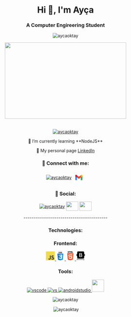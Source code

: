 <h1 align="center">Hi 👋, I'm Ayça</h1>
<h3 align="center">A Computer Engireering Student</h3>
<p align="center"> <img src="https://komarev.com/ghpvc/?username=aycaoktay&label=Profile%20views&color=0e75b6&style=flat" alt="aycaoktay" /> </p>
<div align="center"><img src="https://media.giphy.com/media/aEwLTJvYxwo1L09oyP/giphy.gif" width="400" height="250"  /> </div>
<br>

<p align="center"> <a href="https://github.com/ryo-ma/github-profile-trophy"><img src="https://github-profile-trophy.vercel.app/?username=aycaoktay&theme=onedark&title=Issues,Repositories,PullRequest,Commit,Followers,Stars" alt="aycaoktay" /></a> </p>
<div align="center">
<p >
 🌱 I’m currently learning **NodeJS**

 📝 My personal page [LinkedIn](https://www.linkedin.com/in/ayca-oktay/)

<h3 align="center">📩 Connect with me:</h3>
<p align="center">
<a href="https://www.linkedin.com/in/ayca-oktay/" target="blank"><img align="center" src="https://raw.githubusercontent.com/rahuldkjain/github-profile-readme-generator/master/src/images/icons/Social/linked-in-alt.svg" alt="aycaoktay" height="30" width="40" /></a>
<a href="mailto:oktayca03@gmail.com" target="blank"><img align="center" src="https://github.com/timche/gmail-desktop/blob/main/media/icon.svg" alt="aycaoktay" height="40" width="40" /></a>

<h3 align="center">🔗 Social:</h3>
<p align="center">
<a href="(https://www.hackerrank.com/oktayca03?hr_r=1)" target="blank"><img align="center" src="https://raw.githubusercontent.com/rahuldkjain/github-profile-readme-generator/master/src/images/icons/Social/hackerrank.svg" alt="aycaoktay" height="40" width="40" /></a>
<a href="https://medium.com/@oktayca" target="blank" rel=”noopener”><img align="center" src="https://cdn.jsdelivr.net/npm/simple-icons@3.0.1/icons/medium.svg" height="30" width="40" /></a>
<a href="https://academy.patika.dev/tr/profile" target="blank" rel=”noopener”><img align="center" src="https://global-uploads.webflow.com/6097e0eca1e87557da031fef/609859a191abe5d64b17fed3_Patika%20logo-p-500.png" height="30" width="40" /></a>
 
</p>
-------------------------------------------
<h3 align="center">Technologies:</h3>
<p align="center"> 
<h3 align="center">Frontend:</h3> 
 <a href="https://developer.mozilla.org/en-US/docs/Web/JavaScript" target="_blank">
<img src="https://raw.githubusercontent.com/devicons/devicon/master/icons/javascript/javascript-original.svg" alt="javascript" width="30" height="30"/> </a> 
 <a href="https://www.w3schools.com/css/" target="_blank"> <img src="https://raw.githubusercontent.com/devicons/devicon/master/icons/css3/css3-original-wordmark.svg" alt="css3" width="28" height="28"/> </a> 
<a href="https://www.w3.org/html/" target="_blank"> <img src="https://raw.githubusercontent.com/devicons/devicon/master/icons/html5/html5-original-wordmark.svg" alt="html5" width="30" height="30"/> </a> 
<a href="https://getbootstrap.com" target="_blank"> <img src="https://raw.githubusercontent.com/devicons/devicon/master/icons/bootstrap/bootstrap-plain-wordmark.svg" alt="bootstrap" width="30" height="30"/> </a>


  </p>
<p align="center"> 
<h3 align="center">Tools:</h3>
<a href="https://code.visualstudio.com/" target="_blank"> <img src="https://upload.wikimedia.org/wikipedia/commons/thumb/9/9a/Visual_Studio_Code_1.35_icon.svg/1024px-Visual_Studio_Code_1.35_icon.svg.png" alt="vscode" width="40" height="40"/> </a>
<a href="https://visualstudio.microsoft.com/tr/vs/" target="_blank"> <img src="https://1000logos.net/wp-content/uploads/2020/08/Visual-Studio-Logo-500x313.png" alt="vs" width="60" height="40"/> </a> 
<a href="https://developer.android.com/studio" target="_blank"> <img src="https://encrypted-tbn0.gstatic.com/images?q=tbn:ANd9GcTrsvbbAckLz4S8SzptLnR4A2cLK5tmojrIH3BDvY4&s" alt="androidstudio" width="40" height="40"/> </a> 
 <a href="https://www.figma.com/" target="_blank"> <img src="https://w7.pngwing.com/pngs/911/515/png-transparent-figma-logo-brand-logos-brands-in-colors-icon-thumbnail.png" width="40" height="40"/> </a> 
</a> 

</p>
<p><img  src="https://github-readme-stats.vercel.app/api?username=aycaoktay&show_icons=true&theme=dark&locale=en&layout=compact" alt="aycaoktay" /></p>

<p>&nbsp;<img align="center" src="https://github-readme-stats-sigma-five.vercel.app/api/top-langs?username=aycaoktay&show_icons=true&locale=en&layout=compact&theme=dark" alt="aycaoktay" width="40%" /></p>

</div>

